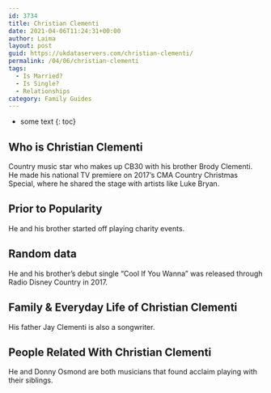 ```yaml
---
id: 3734
title: Christian Clementi
date: 2021-04-06T11:24:31+00:00
author: Laima
layout: post
guid: https://ukdataservers.com/christian-clementi/
permalink: /04/06/christian-clementi
tags:
  - Is Married?
  - Is Single?
  - Relationships
category: Family Guides
---
```


* some text
{: toc}


## Who is Christian Clementi
                  
                  
                  
Country music star who makes up CB30 with his brother Brody Clementi. He made his national TV premiere on 2017&#8217;s CMA Country Christmas Special, where he shared the stage with artists like Luke Bryan. 
                  
              
            
              
            
                
                
                
## Prior to Popularity
                  
                  
                  
He and his brother started off playing charity events.  
                  
              
            
              
            
                
                
                
## Random data
                  
                  
                  
He and his brother&#8217;s debut single &#8220;Cool If You Wanna&#8221; was released through Radio Disney Country in 2017. 
                  
              
            
              
            
                
                
                
## Family & Everyday Life of Christian Clementi
                  
                  
                  
His father Jay Clementi is also a songwriter. 
                  
              
            
              
            
                
                
                
## People Related With Christian Clementi
                  
                  
                  
He and Donny Osmond are both musicians that found acclaim playing with their siblings. 
                  
              
            
              
            
                
              
            
              
              
            
            
              
            
          
          
          